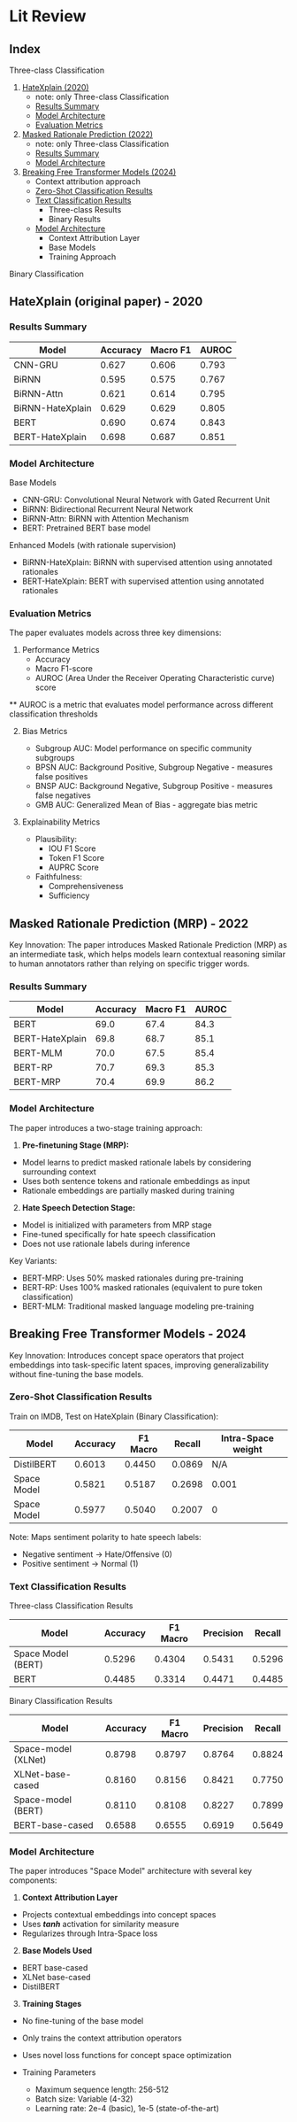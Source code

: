 # Lit Review

## Index

Three-class Classification

1. [HateXplain (2020)](#hatexplain-original-paper---2020)
    - note: only Three-class Classification
    - [Results Summary](#results-summary)
    - [Model Architecture](#model-architecture)
    - [Evaluation Metrics](#evaluation-metrics)
2. [Masked Rationale Prediction (2022)](#masked-rationale-prediction-mrp---2022)
    - note: only Three-class Classification
    - [Results Summary](#results-summary-1)
    - [Model Architecture](#model-architecture-1)
3. [Breaking Free Transformer Models (2024)](#breaking-free-transformer-models---2024)
    - Context attribution approach
    - [Zero-Shot Classification Results](#zero-shot-classification-results)
    - [Text Classification Results](#text-classification-results)
        - Three-class Results
        - Binary Results
    - [Model Architecture](#model-architecture-2)
        - Context Attribution Layer
        - Base Models
        - Training Approach

Binary Classification

## HateXplain (original paper) - 2020

### Results Summary

| Model            | Accuracy | Macro F1 | AUROC |
|------------------|----------|----------|-------|
| CNN-GRU          | 0.627    | 0.606    | 0.793 |
| BiRNN            | 0.595    | 0.575    | 0.767 |
| BiRNN-Attn       | 0.621    | 0.614    | 0.795 |
| BiRNN-HateXplain | 0.629    | 0.629    | 0.805 |
| BERT             | 0.690    | 0.674    | 0.843 |
| BERT-HateXplain  | 0.698    | 0.687    | 0.851 |

### Model Architecture

Base Models

- CNN-GRU: Convolutional Neural Network with Gated Recurrent Unit
- BiRNN: Bidirectional Recurrent Neural Network
- BiRNN-Attn: BiRNN with Attention Mechanism
- BERT: Pretrained BERT base model

Enhanced Models (with rationale supervision)

- BiRNN-HateXplain: BiRNN with supervised attention using annotated rationales
- BERT-HateXplain: BERT with supervised attention using annotated rationales

### Evaluation Metrics

The paper evaluates models across three key dimensions:

1. Performance Metrics
    - Accuracy
    - Macro F1-score
    - AUROC (Area Under the Receiver Operating Characteristic curve) score

** AUROC is a metric that evaluates model performance across different classification thresholds

2. Bias Metrics
    - Subgroup AUC: Model performance on specific community subgroups
    - BPSN AUC: Background Positive, Subgroup Negative - measures false positives
    - BNSP AUC: Background Negative, Subgroup Positive - measures false negatives
    - GMB AUC: Generalized Mean of Bias - aggregate bias metric

3. Explainability Metrics
    - Plausibility:
        - IOU F1 Score
        - Token F1 Score
        - AUPRC Score
    - Faithfulness:
        - Comprehensiveness
        - Sufficiency

## Masked Rationale Prediction (MRP) - 2022

Key Innovation: The paper introduces Masked Rationale Prediction (MRP) as an intermediate task, which helps models learn
contextual reasoning similar to human annotators rather than relying on specific trigger words.

### Results Summary

| Model           | Accuracy | Macro F1 | AUROC |
|-----------------|----------|----------|-------|
| BERT            | 69.0     | 67.4     | 84.3  |
| BERT-HateXplain | 69.8     | 68.7     | 85.1  |
| BERT-MLM        | 70.0     | 67.5     | 85.4  |
| BERT-RP         | 70.7     | 69.3     | 85.3  |
| BERT-MRP        | 70.4     | 69.9     | 86.2  |

### Model Architecture

The paper introduces a two-stage training approach:

1. **Pre-finetuning Stage (MRP):**

- Model learns to predict masked rationale labels by considering surrounding context
- Uses both sentence tokens and rationale embeddings as input
- Rationale embeddings are partially masked during training

2. **Hate Speech Detection Stage:**

- Model is initialized with parameters from MRP stage
- Fine-tuned specifically for hate speech classification
- Does not use rationale labels during inference

Key Variants:

- BERT-MRP: Uses 50% masked rationales during pre-training
- BERT-RP: Uses 100% masked rationales (equivalent to pure token classification)
- BERT-MLM: Traditional masked language modeling pre-training

## Breaking Free Transformer Models - 2024

Key Innovation: Introduces concept space operators that project embeddings into task-specific latent spaces, improving
generalizability without fine-tuning the base models.

### Zero-Shot Classification Results

Train on IMDB, Test on HateXplain (Binary Classification):

| Model       | Accuracy | F1 Macro | Recall | Intra-Space weight |
|-------------|----------|----------|--------|--------------------|
| DistilBERT  | 0.6013   | 0.4450   | 0.0869 | N/A                |
| Space Model | 0.5821   | 0.5187   | 0.2698 | 0.001              |
| Space Model | 0.5977   | 0.5040   | 0.2007 | 0                  |

Note: Maps sentiment polarity to hate speech labels:

- Negative sentiment → Hate/Offensive (0)
- Positive sentiment → Normal (1)

### Text Classification Results

Three-class Classification Results

| Model              | Accuracy | F1 Macro | Precision | Recall |
|--------------------|----------|----------|-----------|--------|
| Space Model (BERT) | 0.5296   | 0.4304   | 0.5431    | 0.5296 |
| BERT               | 0.4485   | 0.3314   | 0.4471    | 0.4485 |

Binary Classification Results

| Model               | Accuracy | F1 Macro | Precision | Recall |
|---------------------|----------|----------|-----------|--------|
| Space-model (XLNet) | 0.8798   | 0.8797   | 0.8764    | 0.8824 |
| XLNet-base-cased    | 0.8160   | 0.8156   | 0.8421    | 0.7750 |
| Space-model (BERT)  | 0.8110   | 0.8108   | 0.8227    | 0.7899 |
| BERT-base-cased     | 0.6588   | 0.6555   | 0.6919    | 0.5649 |

### Model Architecture

The paper introduces "Space Model" architecture with several key components:

1. **Context Attribution Layer**

- Projects contextual embeddings into concept spaces
- Uses **_tanh_** activation for similarity measure
- Regularizes through Intra-Space loss

2. **Base Models Used**

- BERT base-cased
- XLNet base-cased
- DistilBERT

3. **Training Stages**

- No fine-tuning of the base model
- Only trains the context attribution operators
- Uses novel loss functions for concept space optimization

- Training Parameters
    - Maximum sequence length: 256-512
    - Batch size: Variable (4-32)
    - Learning rate: 2e-4 (basic), 1e-5 (state-of-the-art)
